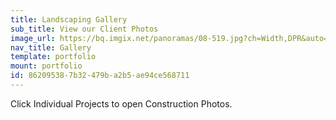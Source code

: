 ```yaml
---
title: Landscaping Gallery
sub_title: View our Client Photos
image_url: https://bq.imgix.net/panoramas/08-519.jpg?ch=Width,DPR&auto=compress,enhance,format&fit=crop&w=1400&h=700&crop=bottom,left
nav_title: Gallery
template: portfolio
mount: portfolio
id: 86209538-7b32-479b-a2b5-ae94ce568711
---
```

Click Individual Projects to open Construction Photos.
